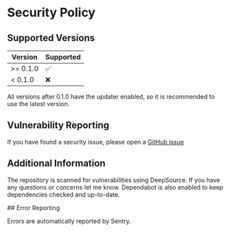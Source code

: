 # Security Policy

## Supported Versions

| Version   | Supported          |
| --------- | ------------------ |
| >= 0.1.0  | :white_check_mark: |
| < 0.1.0   | :x:                |

All versions after 0.1.0 have the updater enabled, so it is recommended to use the latest version.

## Vulnerability Reporting

If you have found a security issue, please open a [GitHub issue](https://github.com/mavgrik/Tauri+Leptos/issues)

## Additional Information

The repository is scanned for vulnerabilities using DeepSource. If you have any questions or concerns let me know.
Dependabot is also enabled to keep dependencies checked and up-to-date.

## Error Reporting

Errors are automatically reported by Sentry.